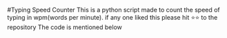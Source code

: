 #Typing Speed Counter
This is a python script made to count the speed of typing in wpm(words per minute).
if any one liked this please hit ⭐⭐ to the repository
The code is mentioned below 
